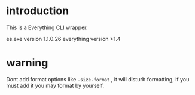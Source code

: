# introduction

This is a Everything CLI wrapper.

es.exe version 1.1.0.26
everything version >1.4

# warning

Dont add format options like `-size-format` , it will disturb formatting, if you must add it you may format by yourself.
